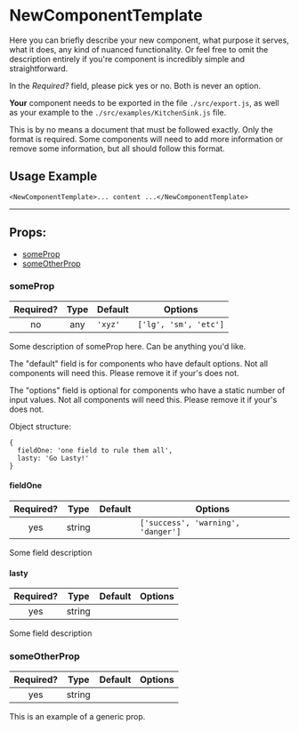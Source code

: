 # NewComponentTemplate

Here you can briefly describe your new component, what purpose it serves, what it does, any kind of nuanced functionality. Or feel free to omit the description entirely if you're component is incredibly simple and straightforward.

In the *Required?* field, please pick yes or no. Both is never an option.

**Your** component needs to be exported in the file `./src/export.js`, as well as your example to the `./src/examples/KitchenSink.js` file.

This is by no means a document that must be followed exactly. Only the format is required. Some components will need to add more information or remove some information, but all should follow this format.

## Usage Example

```JSX
<NewComponentTemplate>... content ...</NewComponentTemplate>
```

---

## Props:

* [someProp](#someprop)
* [someOtherProp](#someotherprop)

### someProp

| Required? | Type | Default | Options |
|:---:|:---:|---|---|
| no | any | `'xyz'` | `['lg', 'sm', 'etc']` |

Some description of someProp here. Can be anything you'd like.

The "default" field is for components who have default options. Not all components will need this. Please remove it if your's does not.

The "options" field is optional for components who have a static number of input values. Not all components will need this. Please remove it if your's does not.

Object structure:

```
{
  fieldOne: 'one field to rule them all',
  lasty: 'Go Lasty!'
}
```

#### fieldOne

| Required? | Type | Default | Options |
|:---:|:---:|---|---|
| yes | string | | `['success', 'warning', 'danger']` |

Some field description

#### lasty

| Required? | Type | Default | Options |
|:---:|:---:|---|---|
| yes | string | | |

Some field description


### someOtherProp

| Required? | Type | Default | Options |
|:---:|:---:|---|---|
| yes | string | | |


This is an example of a generic prop.